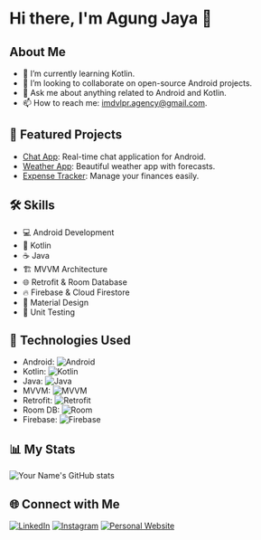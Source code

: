 # Hi there, I'm Agung Jaya 👋

## About Me
- 🌱 I’m currently learning Kotlin.
- 👯 I’m looking to collaborate on open-source Android projects.
- 💬 Ask me about anything related to Android and Kotlin.
- 📫 How to reach me: imdvlpr.agency@gmail.com.

## 🚀 Featured Projects
- [Chat App](https://github.com/Imdvlpr99/Chat-App): Real-time chat application for Android.
- [Weather App](https://github.com/Imdvlpr99/WeatherApp): Beautiful weather app with forecasts.
- [Expense Tracker](https://github.com/Imdvlpr99/ExpenseTracker): Manage your finances easily.

## 🛠️ Skills
- 💻 Android Development
- 🚀 Kotlin
- ☕ Java
- 🏗️ MVVM Architecture
- 🌐 Retrofit & Room Database
- 🔥 Firebase & Cloud Firestore
- 🎨 Material Design
- 🧪 Unit Testing

## 🚀 Technologies Used
- Android: ![Android](https://img.shields.io/badge/-Android-3DDC84?style=for-the-badge&logo=android&logoColor=white)
- Kotlin: ![Kotlin](https://img.shields.io/badge/-Kotlin-0095D5?style=for-the-badge&logo=kotlin&logoColor=white)
- Java: ![Java](https://img.shields.io/badge/-Java-007396?style=for-the-badge&logo=java&logoColor=white)
- MVVM: ![MVVM](https://img.shields.io/badge/-MVVM-7777DD?style=for-the-badge)
- Retrofit: ![Retrofit](https://img.shields.io/badge/-Retrofit-0089B6?style=for-the-badge&logo=square&logoColor=white)
- Room DB: ![Room](https://img.shields.io/badge/-Room_DB-2E8B57?style=for-the-badge)
- Firebase: ![Firebase](https://img.shields.io/badge/-Firebase-FFCA28?style=for-the-badge&logo=firebase&logoColor=black)

## 📊 My Stats
![Your Name's GitHub stats](https://github-readme-stats.vercel.app/api?username=Imdvlpr99&show_icons=true&theme=radical)

## 🌐 Connect with Me
[![LinkedIn](https://img.shields.io/badge/LinkedIn-0077B5?style=for-the-badge&logo=linkedin&logoColor=white)](https://www.linkedin.com/in/agung-jaya/)
[![Instagram](https://img.shields.io/badge/Instagram-E4405F?style=for-the-badge&logo=instagram&logoColor=white)](https://www.instagram.com/yuhu_saps/)
[![Personal Website](https://img.shields.io/badge/Website-2c3e50?style=for-the-badge&logo=wordpress&logoColor=white)](http://imdvlpr.my.id/)
